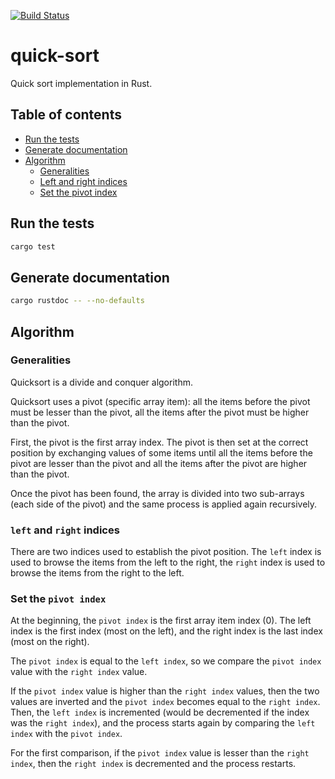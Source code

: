 [![Build Status](https://travis-ci.org/jean553/quick-sort.svg?branch=master)](https://travis-ci.org/jean553/quick-sort)

# quick-sort

Quick sort implementation in Rust.

## Table of contents

- [Run the tests](#run-the-tests)
- [Generate documentation](#generate-documentation)
- [Algorithm](#algorithm)
    * [Generalities](#generalities)
    * [Left and right indices](#left-and-right-indices)
    * [Set the pivot index](#set-the-pivot-index)

## Run the tests

```sh
cargo test
```

## Generate documentation

```bash
cargo rustdoc -- --no-defaults
```

## Algorithm

### Generalities

Quicksort is a divide and conquer algorithm.

Quicksort uses a pivot (specific array item):
all the items before the pivot must be lesser than the pivot,
all the items after the pivot must be higher than the pivot.

First, the pivot is the first array index.
The pivot is then set at the correct position
by exchanging values of some items until
all the items before the pivot are lesser than the pivot and
all the items after the pivot are higher than the pivot.

Once the pivot has been found, the array is divided into two sub-arrays
(each side of the pivot) and the same process is applied again recursively.

### `left` and `right` indices

There are two indices used to establish the pivot position.
The `left` index is used to browse the items from the left to the right,
the `right` index is used to browse the items from the right to the left.

### Set the `pivot index`

At the beginning, the `pivot index` is the first array item index (0).
The left index is the first index (most on the left),
and the right index is the last index (most on the right).

The `pivot index` is equal to the `left index`,
so we compare the `pivot index` value with the `right index` value.

If the `pivot index` value is higher than the `right index` values,
then the two values are inverted and the `pivot index`
becomes equal to the `right index`. Then, the `left index` is incremented
(would be decremented if the index was the `right index`),
and the process starts again by comparing the `left index` with the `pivot index`.

For the first comparison, if the `pivot index` value is lesser than the `right index`,
then the `right index` is decremented and the process restarts.
